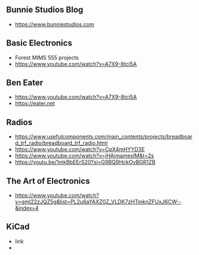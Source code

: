 
## Bunnie Studios Blog

* https://www.bunniestudios.com



## Basic Electronics

* Forest MIMS 555 projects
* https://www.youtube.com/watch?v=A7X9-8tcj5A

## Ben Eater

* https://www.youtube.com/watch?v=A7X9-8tcj5A
* https://eater.net

## Radios

* https://www.usefulcomponents.com/main_contents/projects/breadboard_trf_radio/breadboard_trf_radio.html
* https://www.youtube.com/watch?v=CpX4mHYYD3E
* https://www.youtube.com/watch?v=jHAjmamexIM&t=2s
* https://youtu.be/1mkBbEErS20?si=G9BQ9HckOvBGR1ZB

## The Art of Electronics

* https://www.youtube.com/watch?v=gmI22zJQZ5g&list=PL2u6aYAXZ0Z_VLDK7zHTmknZFUxJ6CW--&index=4

## KiCad

* link
* 
